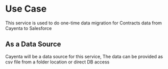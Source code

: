 # **Use Case**
<!-- Use Case (start) -->
This service is used to do one-time data migration for Contracts data from Cayenta to Salesforce
<!-- Use Case (end) -->

## **As a Data Source**

Cayenta will be a data source for this service, The data can be provided as csv file from a folder location or direct DB access

